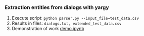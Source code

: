 ### Extraction entities from dialogs with yargy

  1. Execute script: `python parser.py --input_file=test_data.csv`
  2. Results in files: `dialogs.txt, extended_test_data.csv`
  3. Demonstration of work [demo.ipynb](demo.ipynb)
